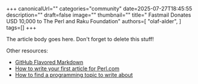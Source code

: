 +++
canonicalUrl=""
categories="community"
date=2025-07-27T18:45:55
description=""
draft=false
image=""
thumbnail=""
title=" Fastmail Donates USD 10,000 to The Perl and Raku Foundation"
authors=[
  "olaf-alder",
]
tags=[]
+++

The article body goes here. Don't forget to delete this stuff!

Other resources:

* [GitHub Flavored Markdown](https://guides.github.com/features/mastering-markdown/)
* [How to write your first article for Perl.com](/article/how-to-write-your-first-article-for-perl-com/)
* [How to find a programming topic to write about](/article/how-to-find-a-programming-topic-to-write-about/)

